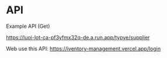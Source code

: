 # API

Example API (Get)

https://luoi-lot-ca-pf3yfmx32q-de.a.run.app/typye/supplier


Web use this API: https://iventory-management.vercel.app/login

